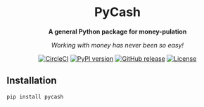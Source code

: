 
<div align="center">

# PyCash
**A general Python package for money-pulation**

*Working with money has never been so easy!*

[![CircleCI](https://circleci.com/gh/urbamt/urbamt/tree/master.svg?style=svg)](https://circleci.com/gh/pycash/pycash/tree/master)
[![PyPI version](https://badge.fury.io/py/pycash.svg)](https://badge.fury.io/py/pycash)
[![GitHub release](https://img.shields.io/github/release/pycash/pycash.svg)](https://GitHub.com/pycash/releases/)
[![License](https://img.shields.io/badge/License-Apache%202.0-blue.svg)](https://github.com/pycash/pycash/blob/master/LICENSE)

</div>

## Installation
```bash
pip install pycash
```
